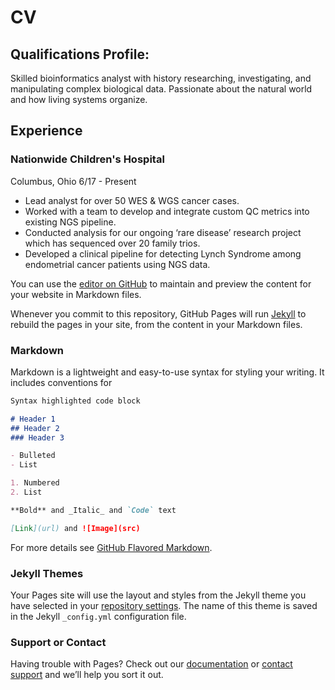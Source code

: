 # CV

## Qualifications Profile:
Skilled bioinformatics analyst with history researching, investigating, and manipulating complex biological data. Passionate about the natural world and how living systems organize.

## Experience
### Nationwide Children's Hospital 
Columbus, Ohio  6/17 - Present

- Lead analyst for over 50 WES & WGS cancer cases.
- Worked with a team to develop and integrate custom QC metrics into existing NGS pipeline.
- Conducted analysis for our ongoing ‘rare disease’ research project which has sequenced over 20 family trios.
- Developed a clinical pipeline for detecting Lynch Syndrome among endometrial cancer patients using NGS data.



You can use the [editor on GitHub](https://github.com/pjbrennan2/hello-world/edit/master/README.md) to maintain and preview the content for your website in Markdown files.

Whenever you commit to this repository, GitHub Pages will run [Jekyll](https://jekyllrb.com/) to rebuild the pages in your site, from the content in your Markdown files.

### Markdown

Markdown is a lightweight and easy-to-use syntax for styling your writing. It includes conventions for

```markdown
Syntax highlighted code block

# Header 1
## Header 2
### Header 3

- Bulleted
- List

1. Numbered
2. List

**Bold** and _Italic_ and `Code` text

[Link](url) and ![Image](src)
```

For more details see [GitHub Flavored Markdown](https://guides.github.com/features/mastering-markdown/).

### Jekyll Themes

Your Pages site will use the layout and styles from the Jekyll theme you have selected in your [repository settings](https://github.com/pjbrennan2/hello-world/settings). The name of this theme is saved in the Jekyll `_config.yml` configuration file.

### Support or Contact

Having trouble with Pages? Check out our [documentation](https://help.github.com/categories/github-pages-basics/) or [contact support](https://github.com/contact) and we’ll help you sort it out.
